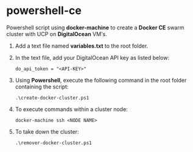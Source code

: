 # powershell-ce
Powershell script using **docker-machine** to create a **Docker CE** swarm cluster with UCP on **DigitalOcean** VM's.
1. Add a text file named **variables.txt** to the root folder.
2. In the text file, add your DigitalOcean API key as listed below:

   `do_api_token = "<API-KEY>"`

3. Using **Powershell**, execute the following command in the root folder containing the script:

   `.\create-docker-cluster.ps1`
   
4. To execute commands within a cluster node:

   `docker-machine ssh <NODE NAME>`
   
5. To take down the cluster:

   `.\remover-docker-cluster.ps1`
